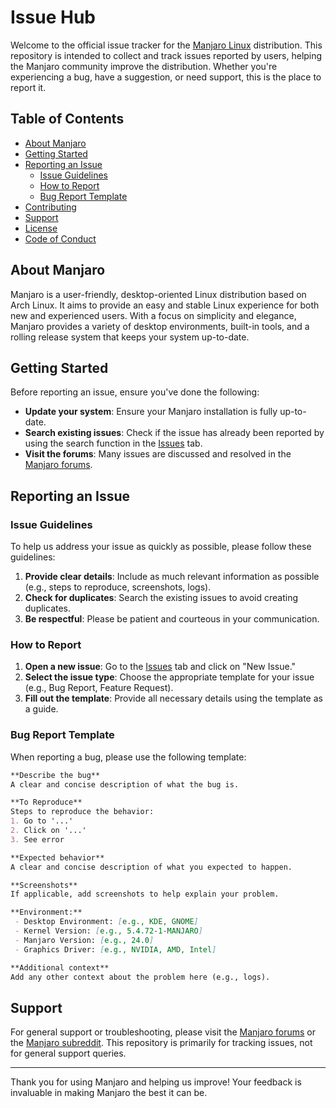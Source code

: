 # Issue Hub

Welcome to the official issue tracker for the [Manjaro Linux](https://manjaro.org/) distribution. This repository is intended to collect and track issues reported by users, helping the Manjaro community improve the distribution. Whether you're experiencing a bug, have a suggestion, or need support, this is the place to report it.

## Table of Contents

- [About Manjaro](#about-manjaro)
- [Getting Started](#getting-started)
- [Reporting an Issue](#reporting-an-issue)
  - [Issue Guidelines](#issue-guidelines)
  - [How to Report](#how-to-report)
  - [Bug Report Template](#bug-report-template)
- [Contributing](#contributing)
- [Support](#support)
- [License](#license)
- [Code of Conduct](#code-of-conduct)

## About Manjaro

Manjaro is a user-friendly, desktop-oriented Linux distribution based on Arch Linux. It aims to provide an easy and stable Linux experience for both new and experienced users. With a focus on simplicity and elegance, Manjaro provides a variety of desktop environments, built-in tools, and a rolling release system that keeps your system up-to-date.

## Getting Started

Before reporting an issue, ensure you've done the following:
- **Update your system**: Ensure your Manjaro installation is fully up-to-date.
- **Search existing issues**: Check if the issue has already been reported by using the search function in the [Issues](https://github.com/manjaro/issues-hub/issues) tab.
- **Visit the forums**: Many issues are discussed and resolved in the [Manjaro forums](https://forum.manjaro.org/).

## Reporting an Issue

### Issue Guidelines

To help us address your issue as quickly as possible, please follow these guidelines:
1. **Provide clear details**: Include as much relevant information as possible (e.g., steps to reproduce, screenshots, logs).
2. **Check for duplicates**: Search the existing issues to avoid creating duplicates.
3. **Be respectful**: Please be patient and courteous in your communication.

### How to Report

1. **Open a new issue**: Go to the [Issues](https://github.com/manjaro/issues-hub/issues) tab and click on "New Issue."
2. **Select the issue type**: Choose the appropriate template for your issue (e.g., Bug Report, Feature Request).
3. **Fill out the template**: Provide all necessary details using the template as a guide.

### Bug Report Template

When reporting a bug, please use the following template:

```markdown
**Describe the bug**
A clear and concise description of what the bug is.

**To Reproduce**
Steps to reproduce the behavior:
1. Go to '...'
2. Click on '...'
3. See error

**Expected behavior**
A clear and concise description of what you expected to happen.

**Screenshots**
If applicable, add screenshots to help explain your problem.

**Environment:**
 - Desktop Environment: [e.g., KDE, GNOME]
 - Kernel Version: [e.g., 5.4.72-1-MANJARO]
 - Manjaro Version: [e.g., 24.0]
 - Graphics Driver: [e.g., NVIDIA, AMD, Intel]

**Additional context**
Add any other context about the problem here (e.g., logs).
```

## Support

For general support or troubleshooting, please visit the [Manjaro forums](https://forum.manjaro.org/) or the [Manjaro subreddit](https://www.reddit.com/r/manjaro/). This repository is primarily for tracking issues, not for general support queries.

---

Thank you for using Manjaro and helping us improve! Your feedback is invaluable in making Manjaro the best it can be.
